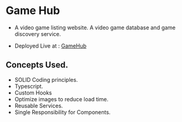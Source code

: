 # Game Hub

- A video game listing website. A video game database and game discovery service.

* Deployed Live at : [GameHub](https://videogameshub.netlify.app/)

## Concepts Used.

- SOLID Coding principles.
- Typescript.
- Custom Hooks
- Optimize images to reduce load time.
- Reusable Services.
- Single Responsibility for Components.
